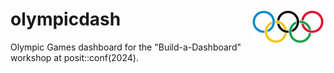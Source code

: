 # olympicdash <img src="images/olympics-logo.svg" align="right" alt="Olympic Games logo with five colored circles." width="120" />

Olympic Games dashboard for the "Build-a-Dashboard" workshop at posit::conf(2024).
